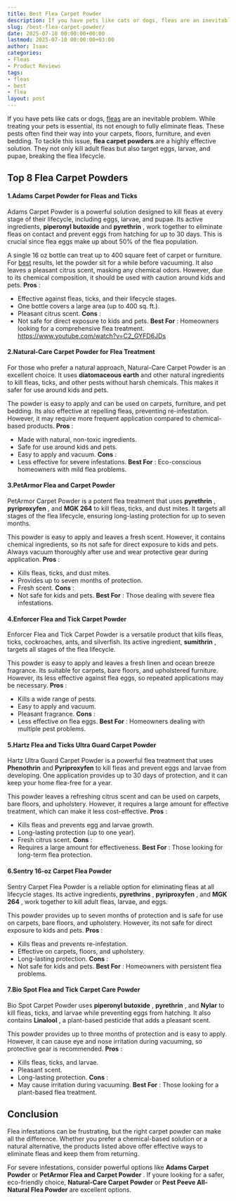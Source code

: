 ```yaml
---
title: Best Flea Carpet Powder
description: If you have pets like cats or dogs, fleas are an inevitable problem. While treating your pets is essential, its not enough to fully eliminate fleas.
slug: /best-flea-carpet-powder/
date: 2025-07-10 00:00:00+00:00
lastmod: 2025-07-10 00:00:00+03:00
author: Isaac
categories:
- Fleas
- Product Reviews
tags:
- fleas
- best
- flea
layout: post
---
```

If you have pets like cats or dogs, [fleas](https://pestpolicy.com/best-flea-collar-for-dogs/) are an inevitable problem. While treating your pets is essential, its not enough to fully eliminate fleas. These pests often find their way into your carpets, floors, furniture, and even bedding.
To tackle this issue,
**flea carpet powders**
are a highly effective solution. They not only kill adult fleas but also target eggs, larvae, and pupae, breaking the flea lifecycle.
## **Top 8 Flea Carpet Powders**
#### **1.Adams Carpet Powder for Fleas and Ticks**
Adams Carpet Powder is a powerful solution designed to kill fleas at every stage of their lifecycle, including eggs, larvae, and pupae. Its active ingredients,
**piperonyl butoxide**
and
**pyrethrin**
, work together to eliminate fleas on contact and prevent eggs from hatching for up to 30 days. This is crucial since flea eggs make up about 50% of the flea population.

A single 16 oz bottle can treat up to 400 square feet of carpet or furniture. For [best](https://pestpolicy.com/best-flea-comb-for-cats/) results, let the powder sit for a while before vacuuming. It also leaves a pleasant citrus scent, masking any chemical odors. However, due to its chemical composition, it should be used with caution around kids and pets.
**Pros**
:
- Effective against fleas, ticks, and their lifecycle stages.
- One bottle covers a large area (up to 400 sq. ft.).
- Pleasant citrus scent.
**Cons**
:
- Not safe for direct exposure to kids and pets.
**Best For**
: Homeowners looking for a comprehensive flea treatment.
https://www.youtube.com/watch?v=C2_GYFD6JDs
#### **2.Natural-Care Carpet Powder for Flea Treatment**
For those who prefer a natural approach, Natural-Care Carpet Powder is an excellent choice. It uses
**diatomaceous earth**
and other natural ingredients to kill fleas, ticks, and other pests without harsh chemicals. This makes it safer for use around kids and pets.

The powder is easy to apply and can be used on carpets, furniture, and pet bedding. Its also effective at repelling fleas, preventing re-infestation. However, it may require more frequent application compared to chemical-based products.
**Pros**
:
- Made with natural, non-toxic ingredients.
- Safe for use around kids and pets.
- Easy to apply and vacuum.
**Cons**
:
- Less effective for severe infestations.
**Best For**
: Eco-conscious homeowners with mild flea problems.
#### **3.PetArmor Flea and Carpet Powder**
PetArmor Carpet Powder is a potent flea treatment that uses
**pyrethrin**
,
**pyriproxyfen**
, and
**MGK 264**
to kill fleas, ticks, and dust mites. It targets all stages of the flea lifecycle, ensuring long-lasting protection for up to seven months.

This powder is easy to apply and leaves a fresh scent. However, it contains chemical ingredients, so its not safe for direct exposure to kids and pets. Always vacuum thoroughly after use and wear protective gear during application.
**Pros**
:
- Kills fleas, ticks, and dust mites.
- Provides up to seven months of protection.
- Fresh scent.
**Cons**
:
- Not safe for kids and pets.
**Best For**
: Those dealing with severe flea infestations.
#### **4.Enforcer Flea and Tick Carpet Powder**
Enforcer Flea and Tick Carpet Powder is a versatile product that kills fleas, ticks, cockroaches, ants, and silverfish. Its active ingredient,
**sumithrin**
, targets all stages of the flea lifecycle.

This powder is easy to apply and leaves a fresh linen and ocean breeze fragrance. Its suitable for carpets, bare floors, and upholstered furniture. However, its less effective against flea eggs, so repeated applications may be necessary.
**Pros**
:
- Kills a wide range of pests.
- Easy to apply and vacuum.
- Pleasant fragrance.
**Cons**
:
- Less effective on flea eggs.
**Best For**
: Homeowners dealing with multiple pest problems.
#### **5.Hartz Flea and Ticks Ultra Guard Carpet Powder**
Hartz Ultra Guard Carpet Powder is a powerful flea treatment that uses
**Phenothrin**
and
**Pyriproxyfen**
to kill fleas and prevent eggs and larvae from developing. One application provides up to 30 days of protection, and it can keep your home flea-free for a year.

This powder leaves a refreshing citrus scent and can be used on carpets, bare floors, and upholstery. However, it requires a large amount for effective treatment, which can make it less cost-effective.
**Pros**
:
- Kills fleas and prevents egg and larvae growth.
- Long-lasting protection (up to one year).
- Fresh citrus scent.
**Cons**
:
- Requires a large amount for effectiveness.
**Best For**
: Those looking for long-term flea protection.
#### **6.Sentry 16-oz Carpet Flea Powder**
Sentry Carpet Flea Powder is a reliable option for eliminating fleas at all lifecycle stages. Its active ingredients,
**pyrethrins**
,
**pyriproxyfen**
, and
**MGK 264**
, work together to kill adult fleas, larvae, and eggs.

This powder provides up to seven months of protection and is safe for use on carpets, bare floors, and upholstery. However, its not safe for direct exposure to kids and pets.
**Pros**
:
- Kills fleas and prevents re-infestation.
- Effective on carpets, floors, and upholstery.
- Long-lasting protection.
**Cons**
:
- Not safe for kids and pets.
**Best For**
: Homeowners with persistent flea problems.
#### **7.Bio Spot Flea and Tick Carpet Care Powder**
Bio Spot Carpet Powder uses
**piperonyl butoxide**
,
**pyrethrin**
, and
**Nylar**
to kill fleas, ticks, and larvae while preventing eggs from hatching. It also contains
**Linalool**
, a plant-based pesticide that adds a pleasant scent.

This powder provides up to three months of protection and is easy to apply. However, it can cause eye and nose irritation during vacuuming, so protective gear is recommended.
**Pros**
:
- Kills fleas, ticks, and larvae.
- Pleasant scent.
- Long-lasting protection.
**Cons**
:
- May cause irritation during vacuuming.
**Best For**
: Those looking for a plant-based flea treatment.
## **Conclusion**
Flea infestations can be frustrating, but the right carpet powder can make all the difference. Whether you prefer a chemical-based solution or a natural alternative, the products listed above offer effective ways to eliminate fleas and keep them from returning.

For severe infestations, consider powerful options like
**Adams Carpet Powder**
or
**PetArmor Flea and Carpet Powder**
. If youre looking for a safer, eco-friendly choice,
**Natural-Care Carpet Powder**
or
**Pest Peeve All-Natural Flea Powder**
are excellent options.